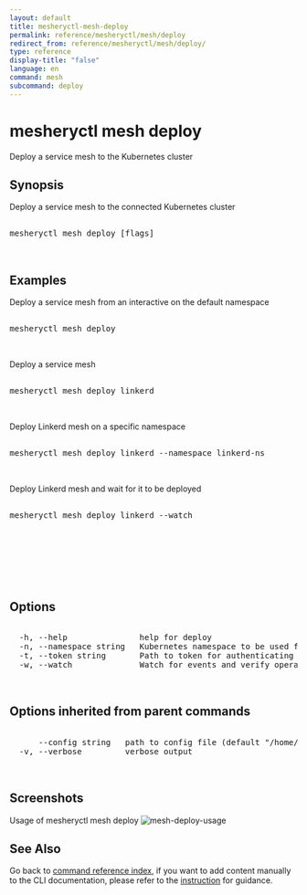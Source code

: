 ```yaml
---
layout: default
title: mesheryctl-mesh-deploy
permalink: reference/mesheryctl/mesh/deploy
redirect_from: reference/mesheryctl/mesh/deploy/
type: reference
display-title: "false"
language: en
command: mesh
subcommand: deploy
---
```


# mesheryctl mesh deploy

Deploy a service mesh to the Kubernetes cluster

## Synopsis

Deploy a service mesh to the connected Kubernetes cluster
<pre class='codeblock-pre'>
<div class='codeblock'>
mesheryctl mesh deploy [flags]

</div>
</pre> 

## Examples

Deploy a service mesh from an interactive on the default namespace
<pre class='codeblock-pre'>
<div class='codeblock'>
mesheryctl mesh deploy

</div>
</pre> 

Deploy a service mesh
<pre class='codeblock-pre'>
<div class='codeblock'>
mesheryctl mesh deploy linkerd

</div>
</pre> 

Deploy Linkerd mesh on a specific namespace
<pre class='codeblock-pre'>
<div class='codeblock'>
mesheryctl mesh deploy linkerd --namespace linkerd-ns

</div>
</pre> 

Deploy Linkerd mesh and wait for it to be deployed
<pre class='codeblock-pre'>
<div class='codeblock'>
mesheryctl mesh deploy linkerd --watch

</div>
</pre> 

<pre class='codeblock-pre'>
<div class='codeblock'>
		

</div>
</pre> 

## Options

<pre class='codeblock-pre'>
<div class='codeblock'>
  -h, --help               help for deploy
  -n, --namespace string   Kubernetes namespace to be used for deploying the validation tests and sample workload (default "default")
  -t, --token string       Path to token for authenticating to Meshery API
  -w, --watch              Watch for events and verify operation (in beta testing)

</div>
</pre>

## Options inherited from parent commands

<pre class='codeblock-pre'>
<div class='codeblock'>
      --config string   path to config file (default "/home/admin-pc/.meshery/config.yaml")
  -v, --verbose         verbose output

</div>
</pre>

## Screenshots

Usage of mesheryctl mesh deploy
![mesh-deploy-usage](/assets/img/mesheryctl/deploy-mesh.png)

## See Also

Go back to [command reference index](/reference/mesheryctl/), if you want to add content manually to the CLI documentation, please refer to the [instruction](/project/contributing/contributing-cli#preserving-manually-added-documentation) for guidance.
